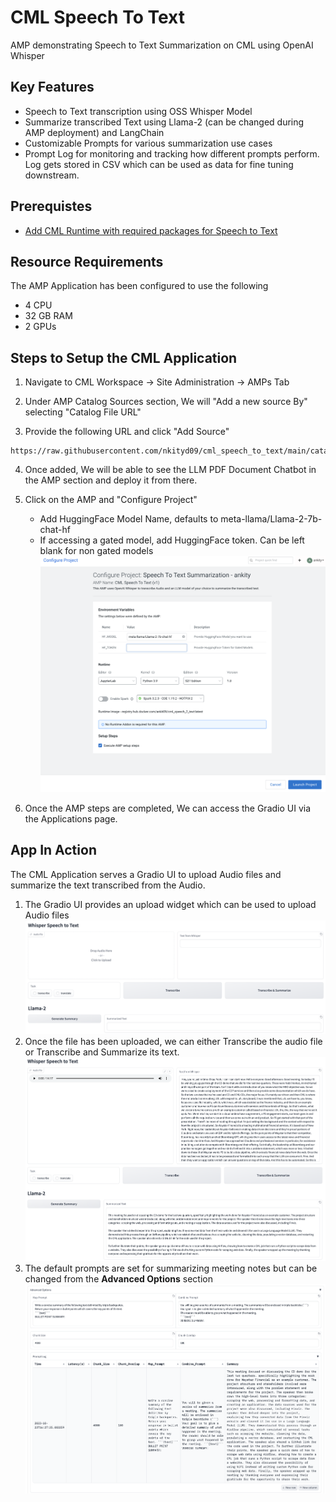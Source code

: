 # CML Speech To Text
AMP demonstrating Speech to Text Summarization on CML using OpenAI Whisper

## Key Features
- Speech to Text transcription using OSS Whisper Model
- Summarize transcribed Text using Llama-2 (can be changed during AMP deployment) and LangChain
- Customizable Prompts for various summarization use cases
- Prompt Log for monitoring and tracking how different prompts perform. Log gets stored in CSV which can be used as data for fine tuning downstream.


## Prerequistes
- [Add CML Runtime with required packages for Speech to Text](https://github.com/nkityd09/cml_speech_to_text/blob/main/prerequistes/CML_Runtime.md)

## Resource Requirements
The AMP Application has been configured to use the following
- 4 CPU
- 32 GB RAM
- 2 GPUs

## Steps to Setup the CML Application

1. Navigate to CML Workspace -> Site Administration -> AMPs Tab

2. Under AMP Catalog Sources section, We will "Add a new source By" selecting "Catalog File URL"

3. Provide the following URL and click "Add Source"
```
https://raw.githubusercontent.com/nkityd09/cml_speech_to_text/main/catalog.yaml
```

4. Once added, We will be able to see the LLM PDF Document Chatbot in the AMP section and deploy it from there.

5. Click on the AMP and "Configure Project"
   - Add HuggingFace Model Name, defaults to meta-llama/Llama-2-7b-chat-hf
   - If accessing a gated model, add HuggingFace token. Can be left blank for non gated models
![Configuring AMP](images/configuring_amp.png)

6. Once the AMP steps are completed, We can access the Gradio UI via the Applications page.

## App In Action

The CML Application serves a Gradio UI to upload Audio files and summarize the text transcribed from the Audio.

1. The Gradio UI provides an upload widget which can be used to upload Audio files
   ![Application UI](images/application_ui.png)
2. Once the file has been uploaded, we can either Transcribe the audio file or Transcribe and Summarize its text.
   ![Application run](images/application_run.png)
3. The default prompts are set for summarizing meeting notes but can be changed from the **Advanced Options** section
   ![Advanced Options](images/advanced_options.png)



